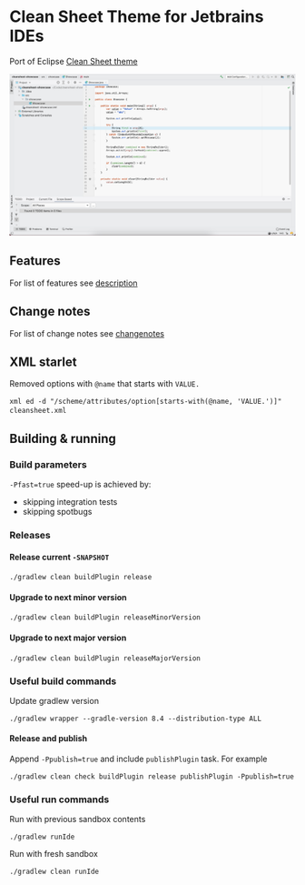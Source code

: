 Clean Sheet Theme for Jetbrains IDEs
======================================
Port of Eclipse [Clean Sheet theme](https://fappel.github.io/xiliary/clean-sheet.html)

![Preview](preview.png?raw=true "Preview")

## Features
For list of features see [description](./cleansheet/description.html)

## Change notes
For list of change notes see [changenotes](./cleansheet/change-notes.html)

## XML starlet
Removed options with `@name` that starts with `VALUE.`
```
xml ed -d "/scheme/attributes/option[starts-with(@name, 'VALUE.')]" cleansheet.xml
```

## Building & running

### Build parameters
```-Pfast=true``` speed-up is achieved by:
* skipping integration tests 
* skipping spotbugs

### Releases

#### Release current `-SNAPSHOT`
```
./gradlew clean buildPlugin release
```
#### Upgrade to next minor version
```
./gradlew clean buildPlugin releaseMinorVersion
```
#### Upgrade to next major version
```
./gradlew clean buildPlugin releaseMajorVersion
```

### Useful build commands
Update gradlew version
```
./gradlew wrapper --gradle-version 8.4 --distribution-type ALL
```

#### Release and publish
Append ```-Ppublish=true``` and include ```publishPlugin``` task.
For example
```
./gradlew clean check buildPlugin release publishPlugin -Ppublish=true
```

### Useful run commands
Run with previous sandbox contents
```
./gradlew runIde
```
Run with fresh sandbox
```
./gradlew clean runIde
```
